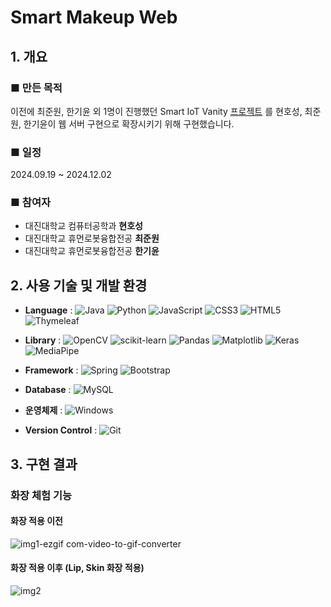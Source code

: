 # Smart Makeup Web
## 1. 개요

### ■ 만든 목적
 이전에 최준원, 한기윤 외 1명이 진행했던 Smart IoT Vanity [프로젝트](https://github.com/zecube/Smart_Makeup) 를 현호성, 최준원, 한기윤이 웹 서버 구현으로 확장시키기 위해 구현했습니다. 


### ■ 일정
2024.09.19 ~ 2024.12.02

### ■ 참여자
- 대진대학교 컴퓨터공학과 **현호성**
- 대진대학교 휴먼로봇융합전공 **최준원**
- 대진대학교 휴먼로봇융합전공 **한기윤**

## 2. 사용 기술 및 개발 환경
- **Language** :
![Java](https://img.shields.io/badge/java-%23ED8B00.svg?style=for-the-badge&logo=openjdk&logoColor=white)
![Python](https://img.shields.io/badge/python-3670A0?style=for-the-badge&logo=python&logoColor=ffdd54)
![JavaScript](https://img.shields.io/badge/javascript-%23323330.svg?style=for-the-badge&logo=javascript&logoColor=%23F7DF1E)
![CSS3](https://img.shields.io/badge/css3-%231572B6.svg?style=for-the-badge&logo=css3&logoColor=white)
![HTML5](https://img.shields.io/badge/html5-%23E34F26.svg?style=for-the-badge&logo=html5&logoColor=white)
![Thymeleaf](https://img.shields.io/badge/Thymeleaf-%23005C0F.svg?style=for-the-badge&logo=Thymeleaf&logoColor=white)

- **Library** :
![OpenCV](https://img.shields.io/badge/opencv-%23white.svg?style=for-the-badge&logo=opencv&logoColor=white)
![scikit-learn](https://img.shields.io/badge/scikit--learn-%23F7931E.svg?style=for-the-badge&logo=scikit-learn&logoColor=white)
![Pandas](https://img.shields.io/badge/pandas-%23150458.svg?style=for-the-badge&logo=pandas&logoColor=white)
![Matplotlib](https://img.shields.io/badge/Matplotlib-%23ffffff.svg?style=for-the-badge&logo=Matplotlib&logoColor=black)
![Keras](https://img.shields.io/badge/Keras-%23D00000.svg?style=for-the-badge&logo=Keras&logoColor=white)
![MediaPipe](https://img.shields.io/badge/MediaPipe-%23150458.svg?style=for-the-badge&logo=MediaPipe&logoColor=white)

- **Framework** :
![Spring](https://img.shields.io/badge/spring-%236DB33F.svg?style=for-the-badge&logo=spring&logoColor=white)
![Bootstrap](https://img.shields.io/badge/bootstrap-%238511FA.svg?style=for-the-badge&logo=bootstrap&logoColor=white)

- **Database** :
![MySQL](https://img.shields.io/badge/mysql-4479A1.svg?style=for-the-badge&logo=mysql&logoColor=white)

- **운영체제** :
![Windows](https://img.shields.io/badge/Windows-0078D6?style=for-the-badge&logo=windows&logoColor=white)

- **Version Control** :
![Git](https://img.shields.io/badge/git-%23F05033.svg?style=for-the-badge&logo=git&logoColor=white)


## 3. 구현 결과

### 화장 체험 기능
#### 화장 적용 이전
![img1-ezgif com-video-to-gif-converter](https://github.com/user-attachments/assets/9f092bbd-3b57-4c54-a694-693da9d73796)

#### 화장 적용 이후 (Lip, Skin 화장 적용)
![img2](https://github.com/user-attachments/assets/242802af-64bc-4185-bf77-341155ce2440)



<!--
목차
- 프로젝트 개요
    - 프로젝트 이름
    - 프로젝트 개발 구성임
    - 개발 환경 및 기술
- 서비스 개요
    - 시장 환경
    - 서비스 목적
- ~~의 주요 서비스 및 기능
    - xxx 기능
    - yyy 기능
- 설계(요구분석 및 설계)
    - class 다이어그램
    - 유스케이스다이어그램
    - 데이터베이스 ERD
    - UI 디자인
- 회고(Retrospective)
    - 성과 평가
    - 협업
    - 지속적 개선

소프트웨어 관리
1. 지표
2. 측정 (지표보다 못한것, 지표보다 넘은것, 지표랑 맞는거)

예 키 180에 적정 몸무게가 75kg이라면 75가 지표이다. 몸무게가 60이면 벌크업, 몸무게가 80이면 다이어트를 해야한다. 이것을 관리라 한다.
-->

